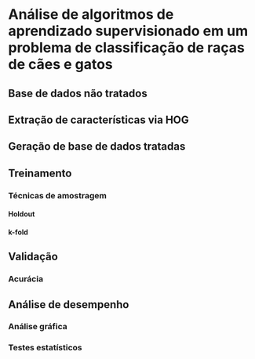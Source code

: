 # Análise de algoritmos de aprendizado supervisionado em um problema de classificação de raças de cães e gatos

## Base de dados não tratados

## Extração de características via HOG

## Geração de base de dados tratadas

## Treinamento
### Técnicas de amostragem
#### Holdout
#### k-fold

## Validação
### Acurácia

## Análise de desempenho
### Análise gráfica
### Testes estatísticos
